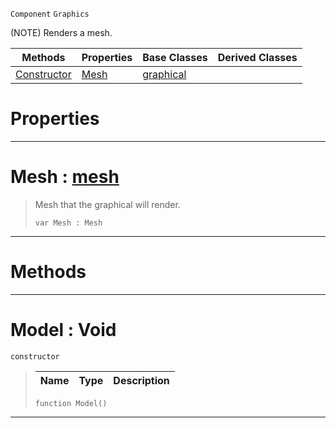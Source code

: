  `Component` `Graphics`



(NOTE) Renders a mesh.

|Methods|Properties|Base Classes|Derived Classes|
|---|---|---|---|
|[ Constructor](https://github.com/zeroengineteam/ZeroDocs/blob/master/code_reference/class_reference/model.markdown#model-void)|[ Mesh](https://github.com/zeroengineteam/ZeroDocs/blob/master/code_reference/class_reference/model.markdown#mesh-zero-engine-documen)|[graphical](https://github.com/zeroengineteam/ZeroDocs/blob/master/code_reference/class_reference/graphical.markdown)| |


 #  Properties


---  
 #  Mesh : [mesh](https://github.com/zeroengineteam/ZeroDocs/blob/master/code_reference/class_reference/mesh.markdown)

> Mesh that the graphical will render.
> ``` lang=cpp, name=Zilch
> var Mesh : Mesh


---  
 #  Methods


---  
 #  Model : Void

 `constructor`

> 
> |Name|Type|Description|
> |---|---|---|
> ``` lang=cpp, name=Zilch
> function Model()
> ``` 


---  
 

 